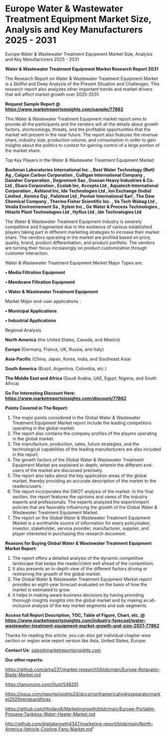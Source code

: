 # Europe Water & Wastewater Treatment Equipment Market Size, Analysis and Key Manufacturers 2025 - 2031
Europe Water & Wastewater Treatment Equipment Market Size, Analysis and Key Manufacturers 2025 - 2031

<strong>Water & Wastewater Treatment Equipment Market Research Report 2031</strong>

The Research Report on Water & Wastewater Treatment Equipment Market is a Skillful and Deep Analysis of the Present Situation and Challenges. This research report also analyzes other important trends and market drivers that will affect market growth over 2025-2031.

<strong>Request Sample Report @ <a href=https://www.marketreportsinsights.com/sample/77862>https://www.marketreportsinsights.com/sample/77862</a></strong>

This Water & Wastewater Treatment Equipment market report aims to provide all the participants and the vendors will all the details about growth factors, shortcomings, threats, and the profitable opportunities that the market will present in the near future. The report also features the revenue share, industry size, production volume, and consumption in order to gain insights about the politics to contest for gaining control of a large portion of the market share.

Top Key Players in the Water & Wastewater Treatment Equipment Market:

<strong>Buckman Laboratories International Inc. , Best Water Technology (Bwt) Ag , Calgon Carbon Corporation , Culligan International Company , Danaher Corporation , Degremont Sas , Doosan Heavy Industries & Co. Ltd , Ebara Corporation , Ecolab Inc, Accepta Ltd , Aquatech International Corporation , Ashland Inc, Ide Technologies Ltd , Ion Exchange (India) Limited , Kemira Oyj , Palintest Ltd , Pentair International Sarl , The Dow Chemical Company , Thermo Fisher Scientific Inc. , Va Tech Wabag Ltd , Veolia Environnement Sa , Xylem Inc., Ge Water & Process Technologies , Hitachi Plant Technologies Ltd , Hyflux Ltd , Ide Technologies Ltd </strong>

The Water & Wastewater Treatment Equipment Industry is severely competitive and fragmented due to the existence of various established players taking part in different marketing strategies to increase their market share. The vendors operating in the market are profiled based on price, quality, brand, product differentiation, and product portfolio. The vendors are turning their focus increasingly on product customization through customer interaction.

Water & Wastewater Treatment Equipment Market Major Types are:

<strong>• Media Filtration Equipment

• Membrane Filtration Equipment

• Water & Wastewater Treatment Equipment</strong>

Market Major end-user applications :

<strong>• Municipal Applications 

• Industrial Applications </strong>

Regional Analysis

</u><strong><b>North America</b></strong> (the United States, Canada, and Mexico)

<strong><b>Europe </b></strong>(Germany, France, UK, Russia, and Italy)

<strong><b>Asia-Pacific</b></strong> (China, Japan, Korea, India, and Southeast Asia)

<strong><b>South America</b></strong> (Brazil, Argentina, Colombia, etc.)

<strong><b>The Middle East and Africa</b></strong> (Saudi Arabia, UAE, Egypt, Nigeria, and South Africa)

<strong>Go For Interesting Discount Here: <a href=https://www.marketreportsinsights.com/discount/77862>https://www.marketreportsinsights.com/discount/77862</a></strong>

<strong>Points Covered in The Report:</strong>
<ol>
  <li>The major points considered in the Global Water & Wastewater Treatment Equipment Market report include the leading competitors operating in the global market.</li>
  <li>The report also contains the company profiles of the players operating in the global market.</li>
  <li>The manufacture, production, sales, future strategies, and the technological capabilities of the leading manufacturers are also included in the report.</li>
  <li>The growth factors of the Global Water & Wastewater Treatment Equipment Market are explained in-depth, wherein the different end-users of the market are discussed precisely.</li>
  <li>The report also talks about the key application areas of the global market, thereby providing an accurate description of the market to the readers/users.</li>
  <li>The report incorporates the SWOT analysis of the market. In the final section, the report features the opinions and views of the industry experts and professionals. The experts analyzed the export/import policies that are favorably influencing the growth of the Global Water & Wastewater Treatment Equipment Market.</li>
  <li>The report on the Global Water & Wastewater Treatment Equipment Market is a worthwhile source of information for every policymaker, investor, stakeholder, service provider, manufacturer, supplier, and player interested in purchasing this research document.</li>
</ol>
<strong>Reasons for Buying Global Water & Wastewater Treatment Equipment Market Report:</strong>

<ol>
  <li>The report offers a detailed analysis of the dynamic competitive landscape that keeps the reader/client well ahead of the competitors.</li>
  <li>It also presents an in-depth view of the different factors driving or restraining the growth of the global market.</li>
  <li>The Global Water & Wastewater Treatment Equipment Market report provides an eight-year forecast evaluated on the basis of how the market is estimated to grow.</li>
  <li>It helps in making aware business decisions by having providing thorough insights insights into the global market and by making an all-inclusive analysis of the key market segments and sub-segments.</li>
</ol>
<strong>Access full Report Description, TOC, Table of Figure, Chart, etc. @ <a href=https://www.marketreportsinsights.com/industry-forecast/water-wastewater-treatment-equipment-market-growth-and-size-2021-77862>https://www.marketreportsinsights.com/industry-forecast/water-wastewater-treatment-equipment-market-growth-and-size-2021-77862</a></strong>


Thanks for reading this article; you can also get individual chapter wise section or region wise report version like Asia, United States, Europe.

<strong>Contact Us:</strong>
sales@marketreportsinsights.com

<strong>Our other reports:</strong>

<a href=https://github.com/arha237/market-research1/blob/main/Europe-Rotavator-Blade-Market.md>https://github.com/arha237/market-research1/blob/main/Europe-Rotavator-Blade-Market.md</a>

<a href=https://tanomuno.com/illust/548291>https://tanomuno.com/illust/548291</a>

<a href=https://issuu.com/reportsinsights24/docs/northamericahydroseparatormarket2025trendsandforec>https://issuu.com/reportsinsights24/docs/northamericahydroseparatormarket2025trendsandforec</a>

<a href=https://github.com/Hindavi8/Marketingrowth/blob/main/Europe-Portable-Propane-Tankless-Water-Heater-Market.md>https://github.com/Hindavi8/Marketingrowth/blob/main/Europe-Portable-Propane-Tankless-Water-Heater-Market.md</a>

<a href=http://github.com/digitalgrowth4347/marketing-report/blob/main/North-America-Vehicle-Cooling-Fans-Market.md>http://github.com/digitalgrowth4347/marketing-report/blob/main/North-America-Vehicle-Cooling-Fans-Market.md</a>"
